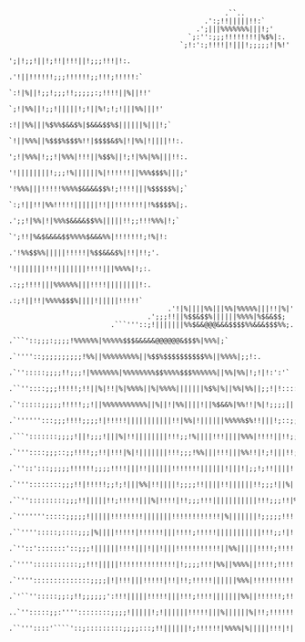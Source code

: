                                                                                                                       
                                                                                                                      
                                                         .``..                                                        
                                                    .':;!!|||||!!:`                                                   
                                                  .';|||%%%%%%%|||!;'                                                 
                                                `;:'':;;;!!!!!!!!|%$%|:.                                              
                                              `;!:':;!!!!|!|||!;;;;;!|%!'                                             
                                             ';|!;;!||!;!!|!!!||!;;;!!!|!:.                                           
                                           .'!||!!!!!!;;;!!!!!!;;!!!;!!!!!:`                                          
                                          `:!|%||!;;!;;;!!;;;;;:;!!!!||%||!!'                                         
                                         `;!|%%||!;;!|||||!;!||%!;!;!|||%%|||!'                                       
                                         :!||%%|||%$%%$&&$%|$&&&$$%$||||||%|||!;`                                     
                                        `!||%%%||%$$$%$$$%!!|$$$$&$%|!|%%|!||||!!:.                                   
                                        ';!|%%%|!;;!|%%%|!!!||%$$%||!;!|%%|%%|||!!:.                                  
                                        '!||||||||!;;;!%||||||%|!!!!!!||%%%$$$%|||;'                                  
                                        '!%%%|||!!!!!%%%%$&&&&$$%!;!!!!|||%$$$$$%|;`                                  
                                        `:;!||!!|%%!!!!!||||||!!||!!!!!!!|!%$$$$%|;.                                  
                                         .';;!|%%|!|%%%$&&&&$$%%|||||!!;;!!!%%%|!;`                                   
                                          `';!!|%&$&&&&$$%%%%$&&&%%|!!!!!!!;!%|!:                                     
                                          .'!%%$$%%|||||!!!!!|%$$&&&$%|!!|!!;'.                                       
                                           '!|||||||!!!|||||||!!!!|||%%%%|!;:.                                        
                                           .:;;!!!!|||%%%%%%|||!!!!||||||||!:.                                        
                                            .:;!||!!|%%%%$$$%||||!|||||!!!!!`                                         
                                           .'!|%||||%%|||%%|%%%%%|||!!|%|'                                            
                                      .';;;!!||%$$&$$%||||||%%%%|%$&&$$;                                              
                             .```'''::;!|||||||%%$&&@@@&&&$$$$%%&&&$$$%%;.                                            
                       .```'::;;;:;;;;!%%%%%%|%%%%%$$$&&&&&@@@@@@&$$$%|%%%|;`                                         
                    .`''''::;;;;;;;;;;!%%||%%%%%%%%%||%$$%$$$$$$$$$$%%||%%%%|;;!:.                                    
                   .`'':::::;;;;!!;;;!|%%%%%%%|%%%%%%%%$$%%%%$$$%%%%%%||%%|%%|!;!|!:':'`                              
                  .``''::::;;;!!!!!;!!||%|!!|%|%%%%||%|%%%%|||||||%$%|%||%%|%%||;;!|!::::::'`                         
                 .`':::::;;;;;!!!!!;;!||%%%%%%%%%%%||%||!|%%||||!||%$&&%|%%!!|%|!;;;;||!;;;;;;:`                      
                .`'''''':::;;;!!!!;;;;!|!!!!!|||||||||||!!|%%|!||||||%%%%%$%!!|||!;::;;;!!!!;!;:'.                    
               .```':::::::;;;;!||!;;;!|||%|!!||||||||!!!;;!%||||!!!||||%%%|!!!!||!!;;;;;;;;;;;;;'                    
               .`'''::::;;;::;;!!!!;;!!|!!!|%|!|||||||!!!;;;!%%|||!!!|||%%!!|!;!|||!!;;;;;;:;!!;;;.                   
               .`''::':::;;;;;!!!!!!;;;;!!!!|||!!||||||!!!!!!!||||||!|||!|;;!;!!||||!!!;;;!;;!!;;;`                   
               .`'''::::::::;;;!!|!!!!!;;!;!|||%%|!!||||!;;;;!!||||!!||||||!!;;;!||%||!!;;;;;;;!!;'                   
              .``'':::::::::;;;!!|||||!!;!!!!!|||%|!!!!|!!;;;!!!|||||||||||!!!;;;!!|%|!!!;!!!||!;:'.                  
              .`''''''':::::;;;;;!|||||!!!!!!!!|||||||!!!!!!!!!!!!|%|||||||!;;;;;!!!|!!!;;;;;!|!;;:`                  
              .``'''':::::;::::;;;|%||||!!!!!|!!!!!!|||!!!!;!!!!!|||||||||||!!!;;!|!!||!;;;:;!!!!;:'.                 
              .`''::':::::::'::;;;!||||||!!!!|||!||!|||!!!!!!!!!!!||%%|||||!!!!;!!!!||!;!!!;;;!!;;:'.                 
              .`'''':::::::::::;;!!!|||||!!!!!!!!!!!!!!|!;;;;!!!|%%||%%%%||!!!!;!!!!!|!!;;;;;:;!;;:'.                 
              .`''''::::::::::::::;;;;|!|!!!|||!!!!!|!!|!!;!!!!!||||||%%%|!!!!!!!!!!!!!!!;!!;:;;;;::`                 
              .`'``'':::::;;:;!!;;;;;;':!!!|||||!!!!!|||!!!;!!!!|||||||%%||!!!!!!;!!!|||||;;;;;;;;:::.                
              ..`'':::::;;:''''::::::::;;;;!|||||!;!||||||!!!!!|||%||||||%|!!;!!!!!!|!|||!;;!!;;;;;;;`                
              .``'''::::'````'::;:::::::::;;;;:::;!!||||||!;!!!!!!|%%%%|%|||||!!!|!||||%||!!!|!;;;:;;:.               

<!--
**Houlx/Houlx** is a ✨ _special_ ✨ repository because its `README.md` (this file) appears on your GitHub profile.

Here are some ideas to get you started:

- 🔭 I’m currently working on ...
- 🌱 I’m currently learning ...
- 👯 I’m looking to collaborate on ...
- 🤔 I’m looking for help with ...
- 💬 Ask me about ...
- 📫 How to reach me: ...
- 😄 Pronouns: ...
- ⚡ Fun fact: ...
-->
